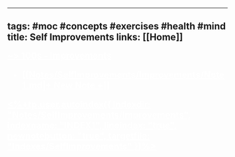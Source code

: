 ----
tags: #moc #concepts #exercises #health #mind
title: Self Improvements
links: [[Home]]
----

<a style="text-decoration: underline; font-weight: bold; font-size: 20; color: white"> ~> 100s - Improvements 

<!--INDEX1-->
- [[Notes/SelfImprovements/Improvements/Note 1.md|+ New Note +]]

<%+tp.user.autoindex({ indexdir: "Notes/SelfImprovements/Improvements", indexname: "INDEX1", lineindex: "true", newnotebutton: "true", targetfile: "Indexes/SelfImprovements" })%>
<!--INDEX1-->
